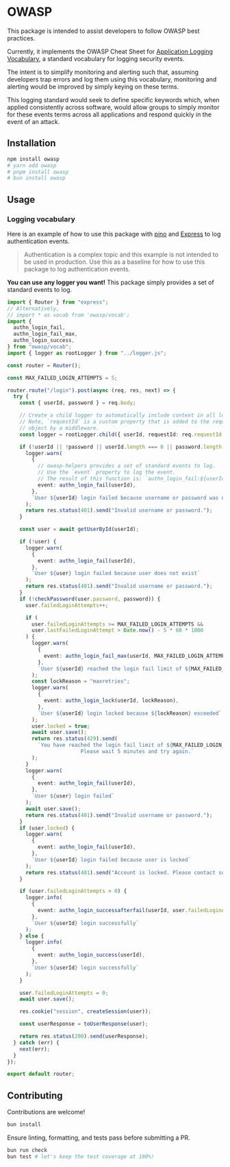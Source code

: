 # OWASP

This package is intended to assist developers to follow OWASP best practices.

Currently, it implements the OWASP Cheat Sheet for [Application Logging Vocabulary](https://cheatsheetseries.owasp.org/cheatsheets/Logging_Vocabulary_Cheat_Sheet.html#input-validation-input), a standard vocabulary for logging security events.

The intent is to simplify monitoring and alerting such that, assuming developers trap errors and log them using this vocabulary, monitoring and alerting would be improved by simply keying on these terms.

This logging standard would seek to define specific keywords which, when applied consistently across software, would allow groups to simply monitor for these events terms across all applications and respond quickly in the event of an attack.

## Installation

```bash
npm install owasp
# yarn add owasp
# pnpm install owasp
# bun install owasp
```

## Usage

### Logging vocabulary

Here is an example of how to use this package with [pino](https://github.com/pinojs/pino)
and [Express](https://github.com/expressjs/express) to log authentication events.

> Authentication is a complex topic and this example is not intended to be used in production.
> Use this as a baseline for how to use this package to log authentication events.

**You can use any logger you want!** This package simply provides a set of standard events to log.

```ts
import { Router } from "express";
// Alternatively,
// import * as vocab from 'owasp/vocab';
import {
  authn_login_fail,
  authn_login_fail_max,
  authn_login_success,
} from "owasp/vocab";
import { logger as rootLogger } from "../logger.js";

const router = Router();

const MAX_FAILED_LOGIN_ATTEMPTS = 5;

router.route("/login").post(async (req, res, next) => {
  try {
    const { userId, password } = req.body;

    // Create a child logger to automatically include context in all logs
    // Note, `requestId` is a custom property that is added to the request
    // object by a middleware.
    const logger = rootLogger.child({ userId, requestId: req.requestId });

    if (!userId || !password || userId.length === 0 || password.length === 0) {
      logger.warn(
        {
          // owasp-helpers provides a set of standard events to log.
          // Use the `event` property to log the event.
          // The result of this function is: `authn_login_fail:${userId}`
          event: authn_login_fail(userId),
        },
        `User ${userId} login failed because username or password was not provided`
      );
      return res.status(401).send("Invalid username or password.");
    }

    const user = await getUserById(userId);

    if (!user) {
      logger.warn(
        {
          event: authn_login_fail(userId),
        },
        `User ${user} login failed because user does not exist`
      );
      return res.status(401).send("Invalid username or password.");
    }
    if (!checkPassword(user.password, password)) {
      user.failedLoginAttempts++;

      if (
        user.failedLoginAttempts >= MAX_FAILED_LOGIN_ATTEMPTS &&
        user.lastFailedLoginAttempt > Date.now() - 5 * 60 * 1000
      ) {
        logger.warn(
          {
            event: authn_login_fail_max(userId, MAX_FAILED_LOGIN_ATTEMPTS),
          },
          `User ${userId} reached the login fail limit of ${MAX_FAILED_LOGIN_ATTEMPTS}`
        );
        const lockReason = "maxretries";
        logger.warn(
          {
            event: authn_login_lock(userId, lockReason),
          },
          `User ${userId} login locked because ${lockReason} exceeded`
        );
        user.locked = true;
        await user.save();
        return res.status(429).send(
          `You have reached the login fail limit of ${MAX_FAILED_LOGIN_ATTEMPTS} attempts.\
                        Please wait 5 minutes and try again.`
        );
      }
      logger.warn(
        {
          event: authn_login_fail(userId),
        },
        `User ${user} login failed`
      );
      await user.save();
      return res.status(401).send("Invalid username or password.");
    }
    if (user.locked) {
      logger.warn(
        {
          event: authn_login_fail(userId),
        },
        `User ${userId} login failed because user is locked`
      );
      return res.status(401).send("Account is locked. Please contact support.");
    }

    if (user.failedLoginAttempts > 0) {
      logger.info(
        {
          event: authn_login_successafterfail(userId, user.failedLoginAttempts),
        },
        `User ${userId} login successfully`
      );
    } else {
      logger.info(
        {
          event: authn_login_success(userId),
        },
        `User ${userId} login successfully`
      );
    }

    user.failedLoginAttempts = 0;
    await user.save();

    res.cookie("session", createSession(user));

    const userResponse = toUserResponse(user);

    return res.status(200).send(userResponse);
  } catch (err) {
    next(err);
  }
});

export default router;
```

## Contributing

Contributions are welcome!

```bash
bun install
```

Ensure linting, formatting, and tests pass before submitting a PR.

```bash
bun run check
bun test # let's keep the test coverage at 100%!
```
